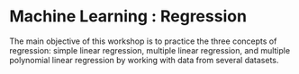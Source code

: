 # Machine Learning  : Regression
The main objective of this workshop is to practice the three concepts of regression: simple linear regression, multiple linear regression, and multiple polynomial linear regression by working with data from several datasets.
